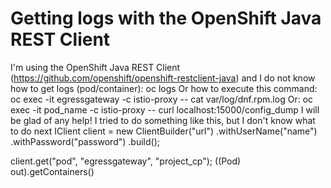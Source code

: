 
# Getting logs with the OpenShift Java REST Client

I'm using the OpenShift Java REST Client (https://github.com/openshift/openshift-restclient-java) and I do not know how to get logs (pod/container): oc logs
Or how to execute this command:
oc exec -it egressgateway -c istio-proxy -- cat var/log/dnf.rpm.log
Or:
oc exec -it pod_name -c istio-proxy -- curl localhost:15000/config_dump
I will be glad of any help!
I tried to do something like this, but I don't know what to do next
IClient client = new ClientBuilder("url")
      .withUserName("name")
      .withPassword("password")
      .build();

client.get("pod", "egressgateway", "project_cp");
((Pod) out).getContainers()



        